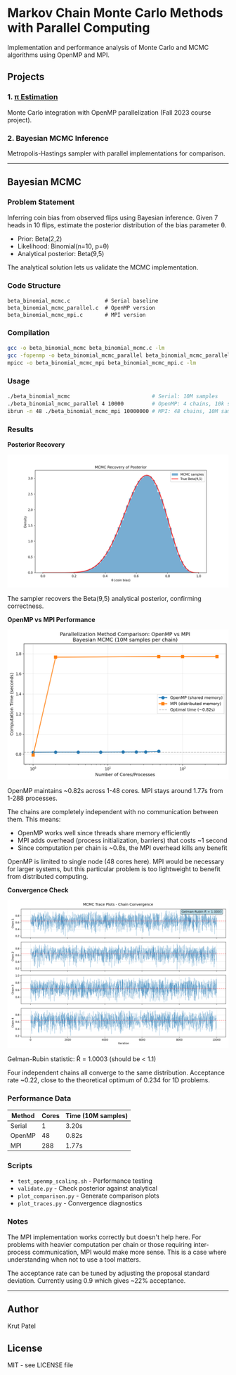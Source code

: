 # Markov Chain Monte Carlo Methods with Parallel Computing

Implementation and performance analysis of Monte Carlo and MCMC algorithms using OpenMP and MPI.

## Projects

### 1. [π Estimation](./pi_estimation/)
Monte Carlo integration with OpenMP parallelization (Fall 2023 course project).

### 2. Bayesian MCMC Inference
Metropolis-Hastings sampler with parallel implementations for comparison.

---

## Bayesian MCMC

### Problem Statement
Inferring coin bias from observed flips using Bayesian inference. Given 7 heads in 10 flips, estimate the posterior distribution of the bias parameter θ.

- Prior: Beta(2,2)
- Likelihood: Binomial(n=10, p=θ)
- Analytical posterior: Beta(9,5)

The analytical solution lets us validate the MCMC implementation.

### Code Structure
```
beta_binomial_mcmc.c           # Serial baseline
beta_binomial_mcmc_parallel.c  # OpenMP version
beta_binomial_mcmc_mpi.c       # MPI version
```

### Compilation
```bash
gcc -o beta_binomial_mcmc beta_binomial_mcmc.c -lm
gcc -fopenmp -o beta_binomial_mcmc_parallel beta_binomial_mcmc_parallel.c -lm
mpicc -o beta_binomial_mcmc_mpi beta_binomial_mcmc_mpi.c -lm
```

### Usage
```bash
./beta_binomial_mcmc                          # Serial: 10M samples
./beta_binomial_mcmc_parallel 4 10000         # OpenMP: 4 chains, 10k samples each
ibrun -n 48 ./beta_binomial_mcmc_mpi 10000000 # MPI: 48 chains, 10M samples each
```

### Results

**Posterior Recovery**

![Posterior](./posterior_validation.png)

The sampler recovers the Beta(9,5) analytical posterior, confirming correctness.

**OpenMP vs MPI Performance**

![Comparison](./openmp_vs_mpi.png)

OpenMP maintains ~0.82s across 1-48 cores. MPI stays around 1.77s from 1-288 processes.

The chains are completely independent with no communication between them. This means:
- OpenMP works well since threads share memory efficiently
- MPI adds overhead (process initialization, barriers) that costs ~1 second
- Since computation per chain is ~0.8s, the MPI overhead kills any benefit

OpenMP is limited to single node (48 cores here). MPI would be necessary for larger systems, but this particular problem is too lightweight to benefit from distributed computing.

**Convergence Check**

![Traces](./trace_plots.png)

Gelman-Rubin statistic: R̂ = 1.0003 (should be < 1.1)

Four independent chains all converge to the same distribution. Acceptance rate ~0.22, close to the theoretical optimum of 0.234 for 1D problems.

### Performance Data

| Method | Cores | Time (10M samples) |
|--------|-------|-------------------|
| Serial | 1 | 3.20s |
| OpenMP | 48 | 0.82s |
| MPI | 288 | 1.77s |

### Scripts
- `test_openmp_scaling.sh` - Performance testing
- `validate.py` - Check posterior against analytical
- `plot_comparison.py` - Generate comparison plots
- `plot_traces.py` - Convergence diagnostics

### Notes

The MPI implementation works correctly but doesn't help here. For problems with heavier computation per chain or those requiring inter-process communication, MPI would make more sense. This is a case where understanding when not to use a tool matters.

The acceptance rate can be tuned by adjusting the proposal standard deviation. Currently using 0.9 which gives ~22% acceptance.

---

## Author

Krut Patel

## License

MIT - see LICENSE file
